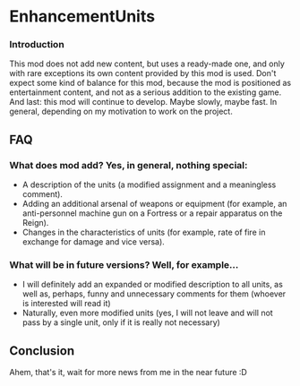 # EnhancementUnits
### Introduction
This mod does not add new content, but uses a ready-made one, and only with rare exceptions its own content provided by this mod is used. Don't expect some kind of balance for this mod, because the mod is positioned as entertainment content, and not as a serious addition to the existing game. And last: this mod will continue to develop. Maybe slowly, maybe fast. In general, depending on my motivation to work on the project.
## FAQ
### What does mod add? Yes, in general, nothing special:
- A description of the units (a modified assignment and a meaningless comment).
- Adding an additional arsenal of weapons or equipment (for example, an anti-personnel machine gun on a Fortress or a repair apparatus on the Reign).
- Changes in the characteristics of units (for example, rate of fire in exchange for damage and vice versa).
### What will be in future versions? Well, for example...
- I will definitely add an expanded or modified description to all units, as well as, perhaps, funny and unnecessary comments for them (whoever is interested will read it)
- Naturally, even more modified units (yes, I will not leave and will not pass by a single unit, only if it is really not necessary)
## Conclusion
Ahem, that's it, wait for more news from me in the near future :D
